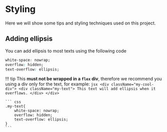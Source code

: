 <!--
 Copyright (C) 2023 Hefestus
 
 This file is part of Bolinho.
 
 Bolinho is free software: you can redistribute it and/or modify
 it under the terms of the GNU General Public License as published by
 the Free Software Foundation, either version 3 of the License, or
 (at your option) any later version.
 
 Bolinho is distributed in the hope that it will be useful,
 but WITHOUT ANY WARRANTY; without even the implied warranty of
 MERCHANTABILITY or FITNESS FOR A PARTICULAR PURPOSE.  See the
 GNU General Public License for more details.
 
 You should have received a copy of the GNU General Public License
 along with Bolinho.  If not, see <http://www.gnu.org/licenses/>.
-->

# Styling

Here we will show some tips and styling techniques used on this project.


## Adding ellipsis

You can add ellipsis to most texts using the following code

``` css
white-space: nowrap;
overflow: hidden;
text-overflow: ellipsis;
```

!!! tip
    This **must not be wrapped in a `flex` div**, therefore we recommend you using a div only for the text, for example:
    ``` jsx
    <div className="my-cool-div">
        <div className="my-text">
                This text will add ellipsis when it overflows.
        </div>
    </div>
    ```

    ``` css
    .my-text{
        white-space: nowrap;
        overflow: hidden;
        text-overflow: ellipsis;
    }
    ```